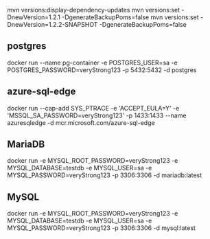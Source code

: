 mvn versions:display-dependency-updates
mvn versions:set -DnewVersion=1.2.1 -DgenerateBackupPoms=false
mvn versions:set -DnewVersion=1.2.2-SNAPSHOT -DgenerateBackupPoms=false

## postgres
docker run --name pg-container -e POSTGRES_USER=sa -e POSTGRES_PASSWORD=veryStrong123 -p 5432:5432 -d postgres

## azure-sql-edge
docker run --cap-add SYS_PTRACE -e 'ACCEPT_EULA=Y' -e 'MSSQL_SA_PASSWORD=veryStrong123' -p 1433:1433 --name azuresqledge -d mcr.microsoft.com/azure-sql-edge

## MariaDB
docker run -e MYSQL_ROOT_PASSWORD=veryStrong123 -e MYSQL_DATABASE=testdb -e MYSQL_USER=sa -e MYSQL_PASSWORD=veryStrong123 -p 3306:3306 -d mariadb:latest

## MySQL
docker run -e MYSQL_ROOT_PASSWORD=veryStrong123 -e MYSQL_DATABASE=testdb -e MYSQL_USER=sa -e MYSQL_PASSWORD=veryStrong123 -p 3306:3306 -d mysql:latest
